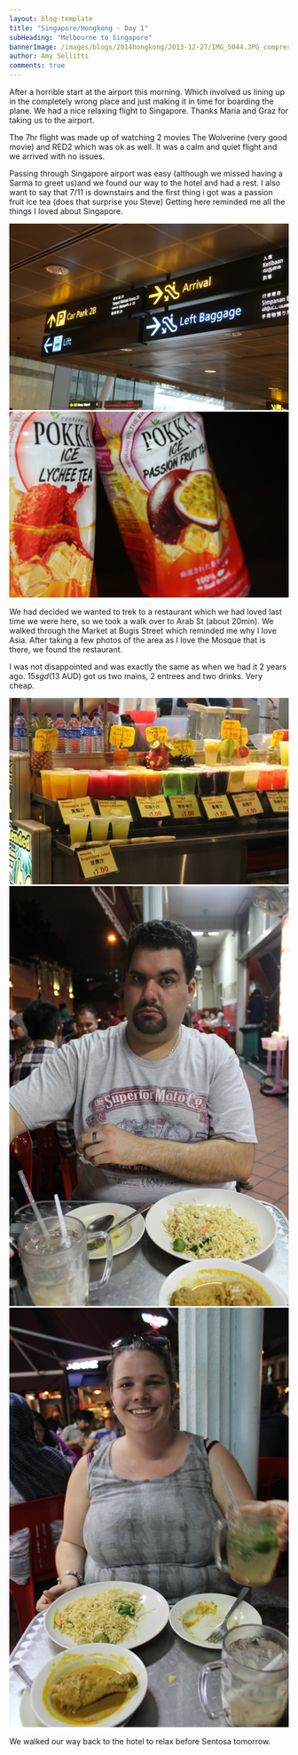 ```yaml
---
layout: blog-template
title: "Singapore/Hongkong - Day 1"
subHeading: "Melbourne to Singapore"
bannerImage: /images/blogs/2014hongkong/2013-12-27/IMG_5044.JPG_compressed.JPEG
author: Amy Sellitti
comments: true
---
```


After a horrible start at the airport this morning. Which involved us lining up in the completely wrong place and just making it in time for boarding the plane. We had a nice relaxing flight to Singapore. Thanks Maria and Graz for taking us to the airport.

The 7hr flight was made up of watching 2 movies The Wolverine (very good movie) and RED2 which was ok as well. It was a calm and quiet flight and we arrived with no issues.

Passing through Singapore airport was easy (although we missed having a Sarma to greet us)and we found our way to the hotel and had a rest. I also want to say that 7/11 is downstairs and the first thing i got was a passion fruit ice tea (does that surprise you Steve) Getting here reminded me all the things I loved about Singapore.

<div class="center-image"><img src="/images/blogs/2014hongkong/2013-12-27/IMG_5034.JPG_compressed.JPEG" /></div>
<div class="center-image"><img src="/images/blogs/2014hongkong/2013-12-27/IMG_5042.JPG_compressed.JPEG" /></div>

We had decided we wanted to trek to a restaurant which we had loved last time we were here, so we took a walk over to Arab St (about 20min). We walked through the Market at Bugis Street which reminded me why I love Asia. After taking a few photos of the area as I love the Mosque that is there, we found the restaurant.

I was not disappointed and was exactly the same as when we had it 2 years ago. $15 sgd ($13 AUD) got us two mains, 2 entrees and two drinks. Very cheap.

<div class="center-image"><img src="/images/blogs/2014hongkong/2013-12-27/IMG_5044.JPG_compressed.JPEG" /></div>
<div class="center-image"><img src="/images/blogs/2014hongkong/2013-12-27/IMG_5065.JPG_compressed.JPEG" /></div>
<div class="center-image"><img src="/images/blogs/2014hongkong/2013-12-27/IMG_5067.JPG_compressed.JPEG" /></div>

We walked our way back to the hotel to relax before Sentosa tomorrow.
